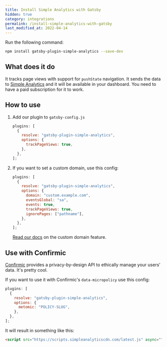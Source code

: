 ```yaml
---
title: Install Simple Analytics with Gatsby
hidden: true
category: integrations
permalink: /install-simple-analytics-with-gatsby
last_modified_at: 2022-04-14
---
```


Run the following command:

```bash
npm install gatsby-plugin-simple-analytics --save-dev
```

## What does it do

It tracks page views with support for `pushState` navigation. It sends the data to [Simple Analytics](https://simpleanalytics.com) and it will be available in your dashboard. You need to have a paid subscription for it to work.

## How to use

1. Add our plugin to `gatsby-config.js`

   ```js
   plugins: [
     {
       resolve: "gatsby-plugin-simple-analytics",
       options: {
         trackPageViews: true,
       },
     },
   ];
   ```

1. If you want to set a custom domain, use this config:

   ```js
   plugins: [
     {
       resolve: "gatsby-plugin-simple-analytics",
       options: {
         domain: "custom.example.com",
         eventsGlobal: "sa",
         events: true,
         trackPageViews: true,
         ignorePages: ["pathname"],
       },
     },
   ];
   ```

   [Read our docs](https://docs.simpleanalytics.com/bypass-ad-blockers) on the custom domain feature.

## Use with Confirmic

[Confirmic](https://confirmic.com/) provides a privacy-by-design API to ethically manage your users' data. It's pretty cool.

If you want to use it with Confirmic's `data-micropolicy` use this config:

```js
plugins: [
  {
    resolve: "gatsby-plugin-simple-analytics",
    options: {
      metomic: "POLICY-SLUG",
    },
  },
];
```

It will result in something like this:

```html
<script src="https://scripts.simpleanalyticscdn.com/latest.js" async="" defer="" type="text/x-metomic" data-micropolicy="POLICY-SLUG">
```
